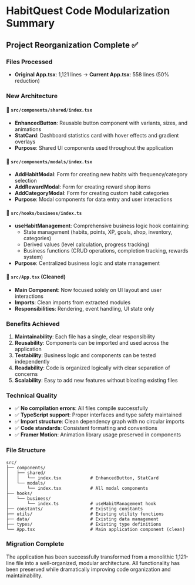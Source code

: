 # HabitQuest Code Modularization Summary

## Project Reorganization Complete ✅

### Files Processed
- **Original App.tsx**: 1,121 lines → **Current App.tsx**: 558 lines (50% reduction)

### New Architecture

#### 📁 `src/components/shared/index.tsx`
- **EnhancedButton**: Reusable button component with variants, sizes, and animations
- **StatCard**: Dashboard statistics card with hover effects and gradient overlays
- **Purpose**: Shared UI components used throughout the application

#### 📁 `src/components/modals/index.tsx`
- **AddHabitModal**: Form for creating new habits with frequency/category selection
- **AddRewardModal**: Form for creating reward shop items
- **AddCategoryModal**: Form for creating custom habit categories
- **Purpose**: Modal components for data entry and user interactions

#### 📁 `src/hooks/business/index.ts`
- **useHabitManagement**: Comprehensive business logic hook containing:
  - State management (habits, points, XP, goals, shop, inventory, categories)
  - Derived values (level calculation, progress tracking)
  - Business functions (CRUD operations, completion tracking, rewards system)
- **Purpose**: Centralized business logic and state management

#### 📁 `src/App.tsx` (Cleaned)
- **Main Component**: Now focused solely on UI layout and user interactions
- **Imports**: Clean imports from extracted modules
- **Responsibilities**: Rendering, event handling, UI state only

### Benefits Achieved

1. **Maintainability**: Each file has a single, clear responsibility
2. **Reusability**: Components can be imported and used across the application
3. **Testability**: Business logic and components can be tested independently
4. **Readability**: Code is organized logically with clear separation of concerns
5. **Scalability**: Easy to add new features without bloating existing files

### Technical Quality

- ✅ **No compilation errors**: All files compile successfully
- ✅ **TypeScript support**: Proper interfaces and type safety maintained
- ✅ **Import structure**: Clean dependency graph with no circular imports
- ✅ **Code standards**: Consistent formatting and conventions
- ✅ **Framer Motion**: Animation library usage preserved in components

### File Structure
```
src/
├── components/
│   ├── shared/
│   │   └── index.tsx           # EnhancedButton, StatCard
│   └── modals/
│       └── index.tsx           # All modal components
├── hooks/
│   └── business/
│       └── index.ts            # useHabitManagement hook
├── constants/                  # Existing constants
├── utils/                      # Existing utility functions
├── data/                       # Existing data management
├── types/                      # Existing type definitions
└── App.tsx                     # Main application component (clean)
```

### Migration Complete

The application has been successfully transformed from a monolithic 1,121-line file into a well-organized, modular architecture. All functionality has been preserved while dramatically improving code organization and maintainability.
